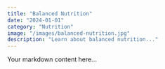 ```yaml
---
title: "Balanced Nutrition"
date: "2024-01-01"
category: "Nutrition"
image: "/images/balanced-nutrition.jpg"
description: "Learn about balanced nutrition..."
---
```


Your markdown content here... 